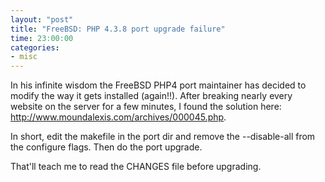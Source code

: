 ```yaml
---
layout: "post"
title: "FreeBSD: PHP 4.3.8 port upgrade failure"
time: 23:00:00
categories:
- misc
---
```

In his infinite wisdom the FreeBSD PHP4 port maintainer has decided to modify the way it gets installed (again!!). After breaking nearly every website on the server for a few minutes, I found the solution here: <a href="http://www.moundalexis.com/archives/000045.php" target="_blank">http://www.moundalexis.com/archives/000045.php</a>.

In short, edit the makefile in the port dir and remove the --disable-all from the configure flags. Then do the port upgrade.

That'll teach me to read the CHANGES file before upgrading.